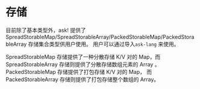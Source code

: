 # 存储

<!-- TODO: 原理描述 -->

目前除了基本类型外，ask! 提供了 SpreadStorableMap/SpreadStorableArray/PackedStorableMap/PackedStorableArray 存储集合类型供用户使用。
用户可以通过导入`ask-lang` 来使用。

SpreadStorableMap 存储提供了一种分散存储 K/V 对的 Map，而 SpreadStorableArray 存储则提供了分散存储数组元素的 Array 。
PackedStorableMap 存储提供了打包存储 K/V 对的 Map， 而 PackedStorableArray 存储则提供了打包存储整个数组的 Array。
